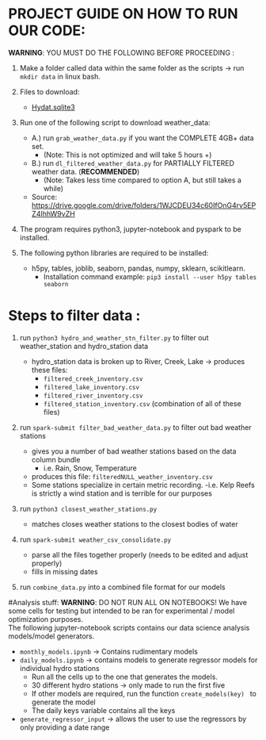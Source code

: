 # PROJECT GUIDE ON HOW TO RUN OUR CODE: 
**WARNING**: YOU MUST DO THE FOLLOWING BEFORE PROCEEDING :
1. Make a folder called data within the same folder as the scripts -> run `mkdir data` in linux bash.

2. Files to download: 
    - [Hydat.sqlite3](https://www.canada.ca/en/environment-climate-change/services/water-overview/quantity/monitoring/survey/data-products-services/national-archive-hydat.html)

3. Run one of the following script to download weather_data:
    - A.)  run `grab_weather_data.py` if you want the COMPLETE 4GB+ data set. 
        - (Note: This is not optimized and will take 5 hours +)
    - B.) run `dl_filtered_weather_data.py` for PARTIALLY FILTERED weather data. (**RECOMMENDED**)
        - (Note: Takes less time compared to option A, but still takes a while)
    - Source: https://drive.google.com/drive/folders/1WJCDEU34c60IfOnG4rv5EPZ4IhhW9vZH

4. The program requires python3, jupyter-notebook and pyspark to be installed. 

5. The following python libraries are required to be installed: 
    - h5py, tables, joblib, seaborn, pandas, numpy, sklearn, scikitlearn. 
        - Installation command example: `pip3 install --user h5py tables seaborn`

# Steps to filter data : 
1. run `python3 hydro_and_weather_stn_filter.py` to filter out weather_station and hydro_station data 
    - hydro_station data is broken up to River, Creek, Lake -> produces these files: 
        - `filtered_creek_inventory.csv`    
        - `filtered_lake_inventory.csv`
        - `filtered_river_inventory.csv`
        - `filtered_station_inventory.csv` (combination of all of these files)

2. run `spark-submit filter_bad_weather_data.py` to filter out bad weather stations 
    - gives you a number of bad weather stations based on the data column bundle 
        - i.e. Rain, Snow, Temperature
    - produces this file:  `filteredNULL_weather_inventory.csv`
    - Some stations specialize in certain metric recording. 
        -i.e. Kelp Reefs is strictly a wind station and is terrible for our purposes

3. run `python3 closest_weather_stations.py` 
    - matches closes weather stations to the closest bodies of water 

 4. run `spark-submit weather_csv_consolidate.py` 
    - parse all the files together properly (needs to be edited and adjust properly)
    - fills in missing dates 

5.  run `combine_data.py` into a combined file format for our models 

#Analysis stuff: 
**WARNING**: DO NOT RUN ALL ON NOTEBOOKS! We have some cells for testing but intended to be ran for experimental / model optimization purposes.  
The following jupyter-notebook scripts contains our data science analysis models/model generators. 
- `monthly_models.ipynb` -> Contains rudimentary models 
- `daily_models.ipynb` -> contains models to generate regressor models for individual hydro stations 
    - Run all the cells up to the one that generates the models. 
    - 30 different hydro stations -> only made to run the first five 
    - If other models are required, run the function `create_models(key) ` to generate the model 
    - The daily keys variable contains all the keys 
-  `generate_regressor_input` -> allows the user to use the regressors by only providing a date range 




